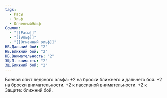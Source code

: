```yaml
---
tags:
  - Расы
  - Эльф
  - ОгненныйЭльф
Ссылки:
  - "[[Расы]]"
  - "[[Эльф]]"
  - "[[Огненный эльф]]"
НБ.Дальний бой: "2"
НБ.Ближний бой: "2"
НБ.Внимательность: "2"
ЗЩ.П. вним-сть: "2"
ЗЩ.Ближний бой: "2"
---
```

Боевой опыт ледяного эльфа:
+2 на броски ближнего и дальнего боя. 
+2 на броски внимательности.
+2 к пассивной внимательности.
+2 к Защите: ближний бой. 










